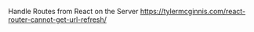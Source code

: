 
Handle Routes from React on the Server
https://tylermcginnis.com/react-router-cannot-get-url-refresh/